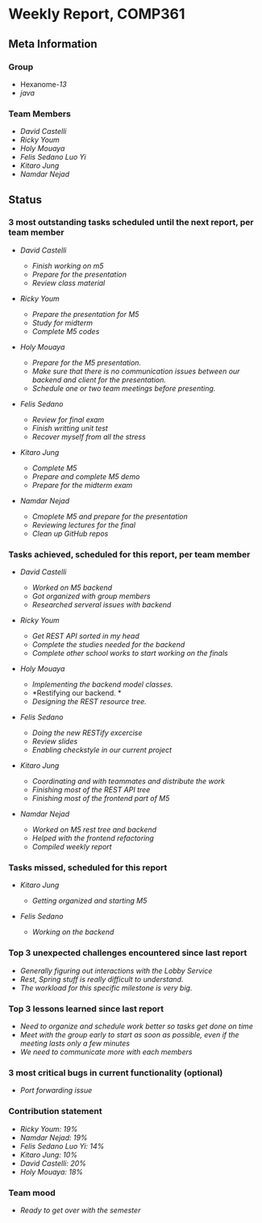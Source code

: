 # Weekly Report, COMP361

## Meta Information

### Group

 * Hexanome-*13*
 * *java*

### Team Members

 * *David Castelli*
 * *Ricky Youm*
 * *Holy Mouaya*
 * *Felis Sedano Luo Yi*
 * *Kitaro Jung*
 * *Namdar Nejad*

## Status

### 3 most outstanding tasks scheduled until the next report, per team member

 * *David Castelli*
	* *Finish working on m5*
	* *Prepare for the presentation*
	* *Review class material*

 * *Ricky Youm*
	* *Prepare the presentation for M5*
	* *Study for midterm*
	* *Complete M5 codes*
 
 * *Holy Mouaya*
	* *Prepare for the M5 presentation.*
	* *Make sure that there is no communication issues between our backend and client for the presentation.*
	* *Schedule one or two team meetings before presenting.*

 * *Felis Sedano*
	* *Review for final exam*
	* *Finish writting unit test*
	* *Recover myself from all the stress*

 * *Kitaro Jung*
	* *Complete M5*
	* *Prepare and complete M5 demo*
	* *Prepare for the midterm exam*

 * *Namdar Nejad*
	* *Cmoplete M5 and prepare for the presentation*
	* *Reviewing lectures for the final*
	* *Clean up GitHub repos*


### Tasks achieved, scheduled for this report, per team member

 * *David Castelli*
	* *Worked on M5 backend*
	* *Got organized with group members*
	* *Researched serveral issues with backend*

 * *Ricky Youm*
	* *Get REST API sorted in my head*
	* *Complete the studies needed for the backend*
	* *Complete other school works to start working on the finals*

 * *Holy Mouaya*
	* *Implementing the backend model classes.*
	* *Restifying our backend. *
	* *Designing the REST resource tree.*

 * *Felis Sedano*
	* *Doing the new RESTify excercise*
	* *Review slides*
	* *Enabling checkstyle in our current project*

* *Kitaro Jung*
	* *Coordinating and with teammates and distribute the work*
	* *Finishing most of the REST API tree*
	* *Finishing most of the frontend part of M5*

* *Namdar Nejad*
	* *Worked on M5 rest tree and backend*
	* *Helped with the frontend refactoring*
	* *Compiled weekly report*


### Tasks missed, scheduled for this report
* *Kitaro Jung*
	* *Getting organized and starting M5*

* *Felis Sedano*
	* *Working on the backend*

### Top 3 unexpected challenges encountered since last report
* *Generally figuring out interactions with the Lobby Service*
* *Rest, Spring stuff is really difficult to understand.*
* *The workload for this specific milestone is very big.*


### Top 3 lessons learned since last report
* *Need to organize and schedule work better so tasks get done on time*
* *Meet with the group early to start as soon as possible, even if the meeting lasts only a few minutes*
* *We need to communicate more with each members*



### 3 most critical bugs in current functionality (optional)
* *Port forwarding issue*


### Contribution statement

 * *Ricky Youm: 19%*
 * *Namdar Nejad: 19%*
 * *Felis Sedano Luo Yi: 14%*
 * *Kitaro Jung: 10%*
 * *David Castelli: 20%*
 * *Holy Mouaya: 18%*


### Team mood

* *Ready to get over with the semester*
